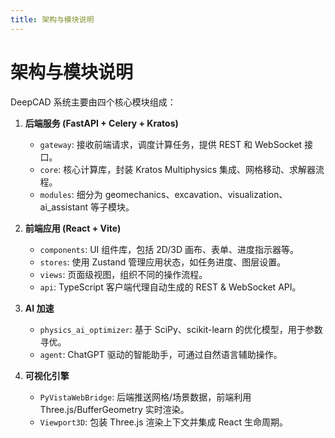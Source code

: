 ```yaml
---
title: 架构与模块说明
---
```


# 架构与模块说明

DeepCAD 系统主要由四个核心模块组成：

1. **后端服务 (FastAPI + Celery + Kratos)**  
   - `gateway`: 接收前端请求，调度计算任务，提供 REST 和 WebSocket 接口。  
   - `core`: 核心计算库，封装 Kratos Multiphysics 集成、网格移动、求解器流程。  
   - `modules`: 细分为 geomechanics、excavation、visualization、ai_assistant 等子模块。

2. **前端应用 (React + Vite)**  
   - `components`: UI 组件库，包括 2D/3D 画布、表单、进度指示器等。  
   - `stores`: 使用 Zustand 管理应用状态，如任务进度、图层设置。  
   - `views`: 页面级视图，组织不同的操作流程。  
   - `api`: TypeScript 客户端代理自动生成的 REST & WebSocket API。

3. **AI 加速**  
   - `physics_ai_optimizer`: 基于 SciPy、scikit-learn 的优化模型，用于参数寻优。  
   - `agent`: ChatGPT 驱动的智能助手，可通过自然语言辅助操作。

4. **可视化引擎**  
   - `PyVistaWebBridge`: 后端推送网格/场景数据，前端利用 Three.js/BufferGeometry 实时渲染。  
   - `Viewport3D`: 包装 Three.js 渲染上下文并集成 React 生命周期。 